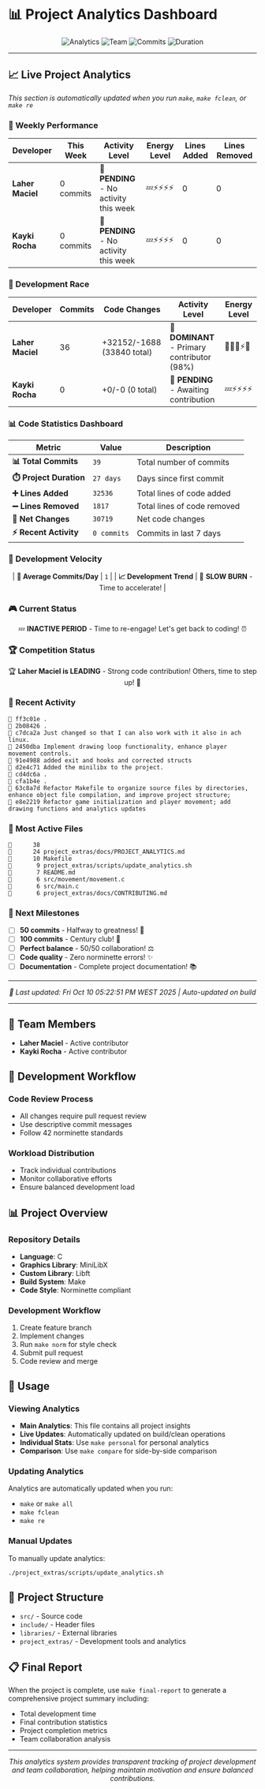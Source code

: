 # 📊 Project Analytics Dashboard

<div align="center">

![Analytics](https://img.shields.io/badge/Analytics-Live-brightgreen?style=for-the-badge)
![Team](https://img.shields.io/badge/Team-2_Members-blue?style=for-the-badge)
![Commits](https://img.shields.io/badge/Commits-39-orange?style=for-the-badge)
![Duration](https://img.shields.io/badge/Duration-27_Days-purple?style=for-the-badge)

</div>

---

## 📈 Live Project Analytics

*This section is automatically updated when you run `make`, `make fclean`, or `make re`*

<!-- PROJECT_ANALYTICS -->

### 🎯 Weekly Performance

| Developer | This Week | Activity Level | Energy Level | Lines Added | Lines Removed |
|-----------|-----------|----------------|--------------|-------------|---------------|
| **Laher Maciel** | 0 commits | 📝 **PENDING** - No activity this week | 💤⚡⚡⚡⚡ | 0 | 0 |
| **Kayki Rocha** | 0 commits | 📝 **PENDING** - No activity this week | 💤⚡⚡⚡⚡ | 0 | 0 |

### 🏁 Development Race

| Developer | Commits | Code Changes | Activity Level | Energy Level |
|-----------|---------|--------------|----------------|--------------|
| **Laher Maciel** | 36 | +32152/-1688 (33840 total) | 👑 **DOMINANT** - Primary contributor (98%) | 🚀🔥💯⚡🎯 |
| **Kayki Rocha** | 0 | +0/-0 (0 total) | 📝 **PENDING** - Awaiting contribution | 💤⚡⚡⚡⚡ |

### 📊 Code Statistics Dashboard

<div align="center">

| Metric | Value | Description |
|--------|-------|-------------|
| **📊 Total Commits** | `39` | Total number of commits |
| **⏱️ Project Duration** | `27 days` | Days since first commit |
| **➕ Lines Added** | `32536` | Total lines of code added |
| **➖ Lines Removed** | `1817` | Total lines of code removed |
| **🔄 Net Changes** | `30719` | Net code changes |
| **⚡ Recent Activity** | `0 commits` | Commits in last 7 days |

</div>

### 🚀 Development Velocity

<div align="center">

| **📅 Average Commits/Day** | `1` |
| **📈 Development Trend** | 🐌 **SLOW BURN** - Time to accelerate! |

</div>


### 🎮 Current Status

<div align="center">

💤 **INACTIVE PERIOD** - Time to re-engage! Let's get back to coding! ⏰

</div>

### 🏆 Competition Status

<div align="center">

🏆 **Laher Maciel is LEADING** - Strong code contribution! Others, time to step up! 🎯

</div>

### 📝 Recent Activity

```text
🔹 ff3c01e .
🔹 2b08426 .
🔹 c7dca2a Just changed so that I can also work with it also in ach linux.
🔹 2450dba Implement drawing loop functionality, enhance player movement controls.
🔹 91e4988 added exit and hooks and corrected structs
🔹 d2e4c71 Added the minilibx to the project.
🔹 cd4dc6a .
🔹 cfa1b4e .
🔹 63c8a7d Refactor Makefile to organize source files by directories, enhance object file compilation, and improve project structure;
🔹 e8e2219 Refactor game initialization and player movement; add drawing functions and analytics updates
```

### 📁 Most Active Files

```text
📄      38 
📄      24 project_extras/docs/PROJECT_ANALYTICS.md
📄      10 Makefile
📄       9 project_extras/scripts/update_analytics.sh
📄       7 README.md
📄       6 src/movement/movement.c
📄       6 src/main.c
📄       6 project_extras/docs/CONTRIBUTING.md
```

### 🎯 Next Milestones

- [ ] **50 commits** - Halfway to greatness! 🎯
- [ ] **100 commits** - Century club! 💯
- [ ] **Perfect balance** - 50/50 collaboration! ⚖️
- [ ] **Code quality** - Zero norminette errors! ✨
- [ ] **Documentation** - Complete project documentation! 📚

---

<div align="center">

*🔄 Last updated: Fri Oct 10 05:22:51 PM WEST 2025 | Auto-updated on build*

</div>

<!-- END_ANALYTICS -->

---

## 👥 Team Members

- **Laher Maciel** - Active contributor
- **Kayki Rocha** - Active contributor

## 🔧 Development Workflow

### Code Review Process
- All changes require pull request review
- Use descriptive commit messages
- Follow 42 norminette standards

### Workload Distribution
- Track individual contributions
- Monitor collaborative efforts
- Ensure balanced development load

## 📊 Project Overview

### Repository Details
- **Language**: C
- **Graphics Library**: MiniLibX
- **Custom Library**: Libft
- **Build System**: Make
- **Code Style**: Norminette compliant

### Development Workflow
1. Create feature branch
2. Implement changes
3. Run `make norm` for style check
4. Submit pull request
5. Code review and merge

## 📖 Usage

### Viewing Analytics
- **Main Analytics**: This file contains all project insights
- **Live Updates**: Automatically updated on build/clean operations
- **Individual Stats**: Use `make personal` for personal analytics
- **Comparison**: Use `make compare` for side-by-side comparison

### Updating Analytics
Analytics are automatically updated when you run:
- `make` or `make all`
- `make fclean`
- `make re`

### Manual Updates
To manually update analytics:
```bash
./project_extras/scripts/update_analytics.sh
```

## 📁 Project Structure

- `src/` - Source code
- `include/` - Header files
- `libraries/` - External libraries
- `project_extras/` - Development tools and analytics

## 📋 Final Report

When the project is complete, use `make final-report` to generate a comprehensive project summary including:
- Total development time
- Final contribution statistics
- Project completion metrics
- Team collaboration analysis

---

<div align="center">

*This analytics system provides transparent tracking of project development and team collaboration, helping maintain motivation and ensure balanced contributions.*

</div>
